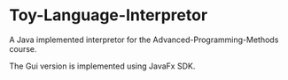 # Toy-Language-Interpretor
A Java implemented interpretor for the Advanced-Programming-Methods course.

The Gui version is implemented using JavaFx SDK.
